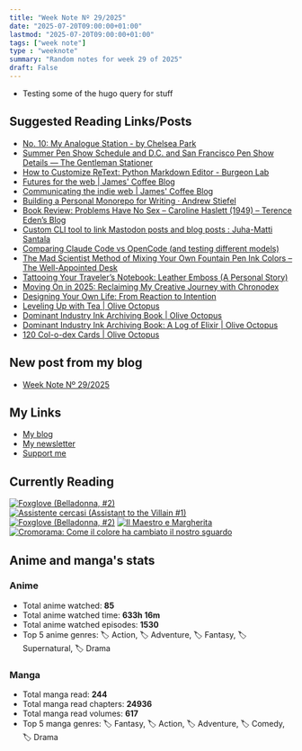 ```yaml
---
title: "Week Note Nº 29/2025"
date: "2025-07-20T09:00:00+01:00"
lastmod: "2025-07-20T09:00:00+01:00"
tags: ["week note"]
type : "weeknote"
summary: "Random notes for week 29 of 2025"
draft: False
---
```


- Testing some of the hugo query for stuff

## Suggested Reading Links/Posts
- [No. 10: My Analogue Station - by Chelsea Park](https://wordsinthemargins.substack.com/p/no-10-my-analogue-station?utm_source=fundor333.com)
- [Summer Pen Show Schedule and D.C. and San Francisco Pen Show Details — The Gentleman Stationer](https://www.gentlemanstationer.com/blog/2025/7/19/summer-pen-show-schedule-and-dc-and-san-francisco-pen-show-details?utm_source=fundor333.com)
- [How to Customize ReText: Python Markdown Editor - Burgeon Lab](https://www.burgeonlab.com/blog/customize-retext-markdown-editor/?utm_source=fundor333.com)
- [Futures for the web | James' Coffee Blog](https://jamesg.blog/2025/07/19/futures-for-the-web/?utm_source=fundor333.com)
- [Communicating the indie web | James' Coffee Blog](https://jamesg.blog/2025/07/19/communicating-the-indie-web/?utm_source=fundor333.com)
- [Building a Personal Monorepo for Writing · Andrew Stiefel](https://andrewstiefel.com/monorepo?utm_source=fundor333.com)
- [Book Review: Problems Have No Sex – Caroline Haslett (1949) – Terence Eden’s Blog](https://shkspr.mobi/blog/2025/07/book-review-problems-have-no-sex-caroline-haslett-1949/?utm_source=fundor333.com)
- [Custom CLI tool to link Mastodon posts and blog posts : Juha-Matti Santala](https://hamatti.org/posts/Custom-CLI-tool-to-link-Mastodon-posts-and-blog-posts/?utm_source=fundor333.com)
- [Comparing Claude Code vs OpenCode (and testing different models)](https://www.andreagrandi.it/posts/comparing-claude-code-vs-opencode-testing-different-models/?utm_source=fundor333.com)
- [The Mad Scientist Method of Mixing Your Own Fountain Pen Ink Colors – The Well-Appointed Desk](https://www.wellappointeddesk.com/2025/07/the-mad-scientist-method-of-mixing-your-own-fountain-pen-ink-colors/?utm_source=fundor333.com)
- [Tattooing Your Traveler’s Notebook: Leather Emboss (A Personal Story)](https://www.scriptionstudio.com/post/tattooing-your-traveler-s-notebook-leather-emboss-a-personal-story?utm_source=fundor333.com)
- [Moving On in 2025: Reclaiming My Creative Journey with Chronodex](https://www.scriptionstudio.com/post/moving-on-in-2025-reclaiming-my-creative-journey-with-chronodex?utm_source=fundor333.com)
- [Designing Your Own Life: From Reaction to Intention](https://www.scriptionstudio.com/post/designing-your-own-life-from-reaction-to-intention?utm_source=fundor333.com)
- [Leveling Up with Tea | Olive Octopus](https://oliveoctopus.ink/lvluptea.htm?utm_source=fundor333.com)
- [Dominant Industry Ink Archiving Book | Olive Octopus](https://oliveoctopus.ink/inkarchivingbook.htm?utm_source=fundor333.com)
- [Dominant Industry Ink Archiving Book: A Log of Elixir | Olive Octopus](https://oliveoctopus.ink/inkarchivingbook2.htm?utm_source=fundor333.com)
- [120 Col-o-dex Cards | Olive Octopus](https://oliveoctopus.ink/colodex-120.htm?utm_source=fundor333.com)
## New post from my blog
- [Week Note Nº 29/2025](https://fundor333.com/weeknotes/2025/29/?utm_source=fundor333.com)

## My Links
- [My blog](https://www.fundor333.com)
- [My newsletter](https://newsletter.digitaltearoom.com)
- [Support me](https://ko-fi.com/fundor333)

## Currently Reading
[![Foxglove (Belladonna, #2)](https://i.gr-assets.com/images/S/compressed.photo.goodreads.com/books/1677904559l/74891101._SX98_.jpg)](https://www.goodreads.com/review/show/7711062265?utm_medium=api&utm_source=rss) [![Assistente cercasi (Assistant to the Villain #1)](https://i.gr-assets.com/images/S/compressed.photo.goodreads.com/books/1712603576l/211060482._SX98_.jpg)](https://www.goodreads.com/review/show/7698115029?utm_medium=api&utm_source=rss) [![Foxglove (Belladonna, #2)](https://i.gr-assets.com/images/S/compressed.photo.goodreads.com/books/1714663422l/211170617._SX98_.jpg)](https://www.goodreads.com/review/show/7583111149?utm_medium=api&utm_source=rss) [![Il Maestro e Margherita](https://i.gr-assets.com/images/S/compressed.photo.goodreads.com/books/1449182290l/28095021._SX98_.jpg)](https://www.goodreads.com/review/show/7613476820?utm_medium=api&utm_source=rss) [![Cromorama: Come il colore ha cambiato il nostro sguardo](https://i.gr-assets.com/images/S/compressed.photo.goodreads.com/books/1505808761l/36266532._SX98_.jpg)](https://www.goodreads.com/review/show/5993206761?utm_medium=api&utm_source=rss) 

## Anime and manga's stats

### **Anime**
- Total anime watched: **85**
- Total anime watched time: **633h 16m**
- Total anime watched episodes: **1530**
- Top 5 anime genres: 🏷️ Action, 🏷️ Adventure, 🏷️ Fantasy, 🏷️ Supernatural, 🏷️ Drama

### **Manga**
- Total manga read: **244**
- Total manga read chapters: **24936**
- Total manga read volumes: **617**
- Top 5 manga genres: 🏷️ Fantasy, 🏷️ Action, 🏷️ Adventure, 🏷️ Comedy, 🏷️ Drama

